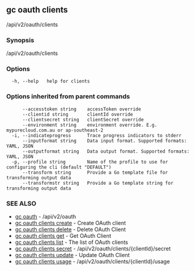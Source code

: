 ## gc oauth clients

/api/v2/oauth/clients

### Synopsis

/api/v2/oauth/clients

### Options

```
  -h, --help   help for clients
```

### Options inherited from parent commands

```
      --accesstoken string    accessToken override
      --clientid string       clientId override
      --clientsecret string   clientSecret override
      --environment string    environment override. E.g. mypurecloud.com.au or ap-southeast-2
  -i, --indicateprogress      Trace progress indicators to stderr
      --inputformat string    Data input format. Supported formats: YAML, JSON
      --outputformat string   Data output format. Supported formats: YAML, JSON
  -p, --profile string        Name of the profile to use for configuring the cli (default "DEFAULT")
      --transform string      Provide a Go template file for transforming output data
      --transformstr string   Provide a Go template string for transforming output data
```

### SEE ALSO

* [gc oauth](gc_oauth.html)	 - /api/v2/oauth
* [gc oauth clients create](gc_oauth_clients_create.html)	 - Create OAuth client
* [gc oauth clients delete](gc_oauth_clients_delete.html)	 - Delete OAuth Client
* [gc oauth clients get](gc_oauth_clients_get.html)	 - Get OAuth Client
* [gc oauth clients list](gc_oauth_clients_list.html)	 - The list of OAuth clients
* [gc oauth clients secret](gc_oauth_clients_secret.html)	 - /api/v2/oauth/clients/{clientId}/secret
* [gc oauth clients update](gc_oauth_clients_update.html)	 - Update OAuth Client
* [gc oauth clients usage](gc_oauth_clients_usage.html)	 - /api/v2/oauth/clients/{clientId}/usage


